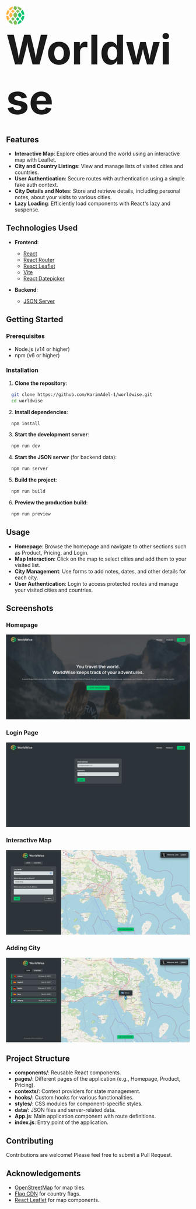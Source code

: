 # <img src="./assets/icon.png" style="width: 50px; vertical-align: middle;" alt="Icon"> <span style="font-size: 4em;">Worldwise</span>


## Features

- **Interactive Map**: Explore cities around the world using an interactive map with Leaflet.
- **City and Country Listings**: View and manage lists of visited cities and countries.
- **User Authentication**: Secure routes with authentication using a simple fake auth context.
- **City Details and Notes**: Store and retrieve details, including personal notes, about your visits to various cities.
- **Lazy Loading**: Efficiently load components with React's lazy and suspense.

## Technologies Used

- **Frontend**:
  - [React](https://reactjs.org/)
  - [React Router](https://reactrouter.com/)
  - [React Leaflet](https://react-leaflet.js.org/)
  - [Vite](https://vitejs.dev/)
  - [React Datepicker](https://reactdatepicker.com/)

- **Backend**:
  - [JSON Server](https://github.com/typicode/json-server)

## Getting Started

### Prerequisites

- Node.js (v14 or higher)
- npm (v6 or higher)

### Installation

1. **Clone the repository**:

   
 ```bash
   git clone https://github.com/KarimAdel-1/worldwise.git
   cd worldwise
 ```

2. **Install dependencies**:

   
 ```bash
   npm install
 ```

3. **Start the development server**:

   
 ```bash
   npm run dev
 ```

4. **Start the JSON server** (for backend data):

   
 ```bash
   npm run server
 ```

5. **Build the project**:

   
 ```bash
   npm run build
 ```

6. **Preview the production build**:

   
 ```bash
   npm run preview
 ```

## Usage

- **Homepage**: Browse the homepage and navigate to other sections such as Product, Pricing, and Login.
- **Map Interaction**: Click on the map to select cities and add them to your visited list.
- **City Management**: Use forms to add notes, dates, and other details for each city.
- **User Authentication**: Login to access protected routes and manage your visited cities and countries.

## Screenshots

### Homepage
![Homepage Screenshot](./assets/homepage.png)

### Login Page
![Login Screenshot](./assets/login-page.png)

### Interactive Map
![Map Screenshot](./assets/app-1.png)

### Adding City
![Map Screenshot](./assets/app-2.png)

## Project Structure

- **components/**: Reusable React components.
- **pages/**: Different pages of the application (e.g., Homepage, Product, Pricing).
- **contexts/**: Context providers for state management.
- **hooks/**: Custom hooks for various functionalities.
- **styles/**: CSS modules for component-specific styles.
- **data/**: JSON files and server-related data.
- **App.js**: Main application component with route definitions.
- **index.js**: Entry point of the application.

## Contributing

Contributions are welcome! Please feel free to submit a Pull Request.

## Acknowledgements

- [OpenStreetMap](https://www.openstreetmap.org/) for map tiles.
- [Flag CDN](https://flagcdn.com) for country flags.
- [React Leaflet](https://react-leaflet.js.org/) for map components.
